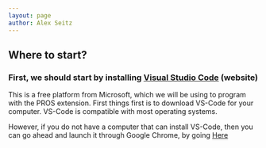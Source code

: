 ```yaml
---
layout: page
author: Alex Seitz
---
```


## Where to start?

### First, we should start by installing [Visual Studio Code](https://code.visualstudio.com/) (website) 
This is a free platform from Microsoft, which we will be using to program with the PROS extension. First things first is to download VS-Code for your computer. VS-Code is compatible with most operating systems. 

However, if you do not have a computer that can install VS-Code, then you can go ahead and launch it through Google Chrome, by going [Here](https://vscode.dev/)
